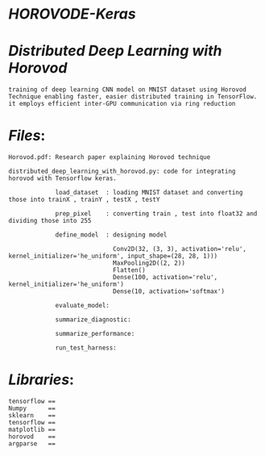 # *HOROVODE-Keras*

   # *Distributed Deep Learning with Horovod*
    training of deep learning CNN model on MNIST dataset using Horovod Technique enabling faster, easier distributed training in TensorFlow.
    it employs efficient inter-GPU communication via ring reduction  

# *Files*:

    Horovod.pdf: Research paper explaining Horovod technique
    
    distributed_deep_learning_with_horovod.py: code for integrating horovod with Tensorflow keras.
                 
                 load_dataset  : loading MNIST dataset and converting those into trainX , trainY , testX , testY
             
                 prep_pixel    : converting train , test into float32 and dividing those into 255
                 
                 define_model  : designing model
                               
                                 Conv2D(32, (3, 3), activation='relu', kernel_initializer='he_uniform', input_shape=(28, 28, 1)))
                                 MaxPooling2D((2, 2))
                                 Flatten()
                                 Dense(100, activation='relu', kernel_initializer='he_uniform')
                                 Dense(10, activation='softmax')
                 
                 evaluate_model:
                 
                 summarize_diagnostic:
                 
                 summarize_performance:
                 
                 run_test_harness:
                 
                 

# *Libraries*:

    tensorflow ==
    Numpy      ==
    sklearn    ==
    tensorflow ==
    matplotlib ==
    horovod    ==
    argparse   ==
    
